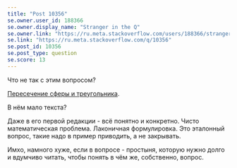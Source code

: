 ```yaml
---
title: "Post 10356"
se.owner.user_id: 188366
se.owner.display_name: "Stranger in the Q"
se.owner.link: "https://ru.meta.stackoverflow.com/users/188366/stranger-in-the-q"
se.link: "https://ru.meta.stackoverflow.com/q/10356"
se.post_id: 10356
se.post_type: question
se.score: 13
---
```

<p>Что не так с этим вопросом? </p>

<p><a href="https://ru.stackoverflow.com/questions/1110163/%d0%9f%d0%b5%d1%80%d0%b5%d1%81%d0%b5%d1%87%d0%b5%d0%bd%d0%b8%d0%b5-%d1%81%d1%84%d0%b5%d1%80%d1%8b-%d0%b8-%d1%82%d1%80%d0%b5%d1%83%d0%b3%d0%be%d0%bb%d1%8c%d0%bd%d0%b8%d0%ba%d0%b0?noredirect=1#comment1915060_1110163">Пересечение сферы и треугольника</a>.</p>

<p>В нём мало текста? </p>

<p>Даже в его первой редакции - всё понятно и конкретно.
Чисто математическая проблема. Лаконичная формулировка.
Это эталонный вопрос, такие надо в пример приводить, а не закрывать.</p>

<p>Имхо, намного хуже, если в вопросе - простыня, которую нужно долго и вдумчиво читать, чтобы понять в чём же, собственно, вопрос.</p>
